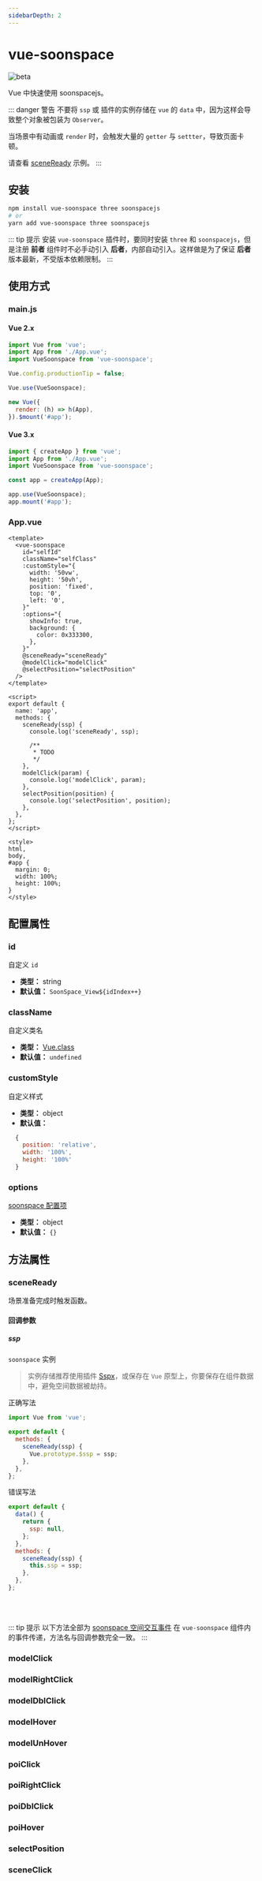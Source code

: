 ```yaml
---
sidebarDepth: 2
---
```


# vue-soonspace

![beta](https://img.shields.io/npm/v/vue-soonspace/latest.svg)
<br>

Vue 中快速使用 soonspacejs。

::: danger 警告
不要将 `ssp` 或 插件的实例存储在 `vue` 的 `data` 中，因为这样会导致整个对象被包装为 `Observer`。

当场景中有动画或 `render` 时，会触发大量的 `getter` 与 `settter`，导致页面卡顿。

请查看 [sceneReady](#sceneready) 示例。
:::

<!-- 安装 -->

## 安装

```bash
npm install vue-soonspace three soonspacejs
# or
yarn add vue-soonspace three soonspacejs
```

::: tip 提示
安装 `vue-soonspace` 插件时，要同时安装 `three` 和 `soonspacejs`，但是注册 **前者** 组件时不必手动引入 **后者**，内部自动引入。这样做是为了保证 **后者** 版本最新，不受版本依赖限制。
:::

<!-- 使用方式 -->

## 使用方式

### main.js

#### Vue 2.x

```js {3,7}
import Vue from 'vue';
import App from './App.vue';
import VueSoonspace from 'vue-soonspace';

Vue.config.productionTip = false;

Vue.use(VueSoonspace);

new Vue({
  render: (h) => h(App),
}).$mount('#app');
```

#### Vue 3.x

```js {3,7}
import { createApp } from 'vue';
import App from './App.vue';
import VueSoonspace from 'vue-soonspace';

const app = createApp(App);

app.use(VueSoonspace);
app.mount('#app');
```

### App.vue

```vue {2-21}
<template>
  <vue-soonspace
    id="selfId"
    className="selfClass"
    :customStyle="{
      width: '50vw',
      height: '50vh',
      position: 'fixed',
      top: '0',
      left: '0',
    }"
    :options="{
      showInfo: true,
      background: {
        color: 0x333300,
      },
    }"
    @sceneReady="sceneReady"
    @modelClick="modelClick"
    @selectPosition="selectPosition"
  />
</template>

<script>
export default {
  name: 'app',
  methods: {
    sceneReady(ssp) {
      console.log('sceneReady', ssp);

      /**
       * TODO
       */
    },
    modelClick(param) {
      console.log('modelClick', param);
    },
    selectPosition(position) {
      console.log('selectPosition', position);
    },
  },
};
</script>

<style>
html,
body,
#app {
  margin: 0;
  width: 100%;
  height: 100%;
}
</style>
```

<!-- 属性 -->

## 配置属性

### id

自定义 `id`

- **类型：** string
- **默认值：** `SoonSpace_View${idIndex++}`

### className

自定义类名

- **类型：** [Vue.class](https://cn.vuejs.org/v2/guide/class-and-style.html)
- **默认值：** `undefined`

### customStyle

自定义样式

- **类型：** object
- **默认值：**

```js
  {
    position: 'relative',
    width: '100%',
    height: '100%'
  }
```

### options

[soonspace 配置项](../../guide/config.html)

- **类型：** object
- **默认值：** `{}`

<!-- 方法 -->

## 方法属性

### sceneReady

场景准备完成时触发函数。

#### 回调参数

##### ssp

`soonspace` 实例

> 实例存储推荐使用插件 [Sspx](./sspx.html)，或保存在 `Vue` 原型上，你要保存在组件数据中，避免空间数据被劫持。

正确写法

```js
import Vue from 'vue';

export default {
  methods: {
    sceneReady(ssp) {
      Vue.prototype.$ssp = ssp;
    },
  },
};
```

错误写法

```js
export default {
  data() {
    return {
      ssp: null,
    };
  },
  methods: {
    sceneReady(ssp) {
      this.ssp = ssp;
    },
  },
};
```

<br>
<br>

::: tip 提示
以下方法全部为 [soonspace 空间交互事件](../../guide/event.html) 在 `vue-soonspace` 组件内的事件传递，方法名与回调参数完全一致。
:::

### modelClick

### modelRightClick

### modelDblClick

### modelHover

### modelUnHover

### poiClick

### poiRightClick

### poiDblClick

### poiHover

### selectPosition

### sceneClick
